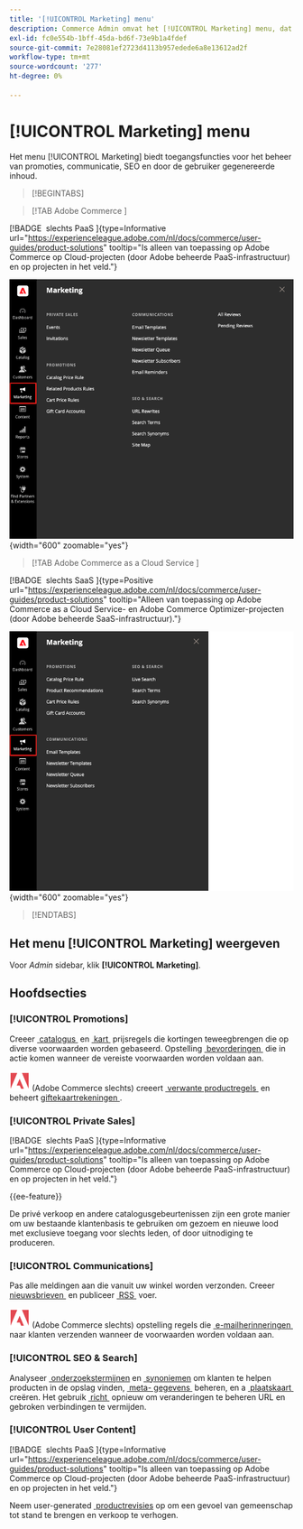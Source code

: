 ```yaml
---
title: '[!UICONTROL Marketing] menu'
description: Commerce Admin omvat het [!UICONTROL Marketing] menu, dat toegangshulpmiddelen verstrekt om bevorderingen, mededelingen, SEO, en gebruiker-geproduceerde inhoud te beheren.
exl-id: fc0e554b-1bff-45da-bd6f-73e9b1a4fdef
source-git-commit: 7e28081ef2723d4113b957edede6a8e13612ad2f
workflow-type: tm+mt
source-wordcount: '277'
ht-degree: 0%

---
```


# [!UICONTROL Marketing] menu

Het menu [!UICONTROL Marketing] biedt toegangsfuncties voor het beheer van promoties, communicatie, SEO en door de gebruiker gegenereerde inhoud.

>[!BEGINTABS]

>[!TAB  Adobe Commerce ]

[!BADGE &#x200B; slechts PaaS &#x200B;]{type=Informative url="https://experienceleague.adobe.com/nl/docs/commerce/user-guides/product-solutions" tooltip="Is alleen van toepassing op Adobe Commerce op Cloud-projecten (door Adobe beheerde PaaS-infrastructuur) en op projecten in het veld."}

![&#x200B; Commerce Admin - het Op de markt brengen menu &#x200B;](./assets/admin-menu-marketing-ee.png){width="600" zoomable="yes"}

>[!TAB  Adobe Commerce as a Cloud Service ]

[!BADGE &#x200B; slechts SaaS &#x200B;]{type=Positive url="https://experienceleague.adobe.com/nl/docs/commerce/user-guides/product-solutions" tooltip="Alleen van toepassing op Adobe Commerce as a Cloud Service- en Adobe Commerce Optimizer-projecten (door Adobe beheerde SaaS-infrastructuur)."}

![&#x200B; Commerce Admin - het Op de markt brengen menu &#x200B;](./assets/admin-menu-marketing-ee-accs.png){width="600" zoomable="yes"}

>[!ENDTABS]

## Het menu [!UICONTROL Marketing] weergeven

Voor _Admin_ sidebar, klik **[!UICONTROL Marketing]**.

## Hoofdsecties

### [!UICONTROL Promotions]

Creeer [&#x200B; catalogus &#x200B;](price-rules-catalog.md) en [&#x200B; kart &#x200B;](price-rules-cart.md) prijsregels die kortingen teweegbrengen die op diverse voorwaarden worden gebaseerd. Opstelling [&#x200B; bevorderingen &#x200B;](introduction.md#promotions) die in actie komen wanneer de vereiste voorwaarden worden voldaan aan.

![&#x200B; Adobe Commerce &#x200B;](../assets/adobe-logo.svg) (Adobe Commerce slechts) creeert [&#x200B; verwante productregels &#x200B;](product-related-rules.md) en beheert [&#x200B; giftekaartrekeningen &#x200B;](../stores-purchase/product-gift-card-accounts.md).

### [!UICONTROL Private Sales]

[!BADGE &#x200B; slechts PaaS &#x200B;]{type=Informative url="https://experienceleague.adobe.com/nl/docs/commerce/user-guides/product-solutions" tooltip="Is alleen van toepassing op Adobe Commerce op Cloud-projecten (door Adobe beheerde PaaS-infrastructuur) en op projecten in het veld."}

{{ee-feature}}

De privé verkoop en andere catalogusgebeurtenissen zijn een grote manier om uw bestaande klantenbasis te gebruiken om gezoem en nieuwe lood met exclusieve toegang voor slechts leden, of door uitnodiging te produceren.

### [!UICONTROL Communications]

Pas alle meldingen aan die vanuit uw winkel worden verzonden. Creeer [&#x200B; nieuwsbrieven &#x200B;](newsletters.md) en publiceer [&#x200B; RSS &#x200B;](social-rss.md#rss-feeds) voer.

![&#x200B; Adobe Commerce &#x200B;](../assets/adobe-logo.svg) (Adobe Commerce slechts) opstelling regels die [&#x200B; e-mailherinneringen &#x200B;](email-reminder-rules.md) naar klanten verzenden wanneer de voorwaarden worden voldaan aan.

### [!UICONTROL SEO & Search]

Analyseer [&#x200B; onderzoekstermijnen &#x200B;](../catalog/search-terms.md) en [&#x200B; synoniemen &#x200B;](../catalog/search-terms.md#search-synonyms) om klanten te helpen producten in de opslag vinden, [&#x200B; meta- gegevens &#x200B;](meta-data.md) beheren, en a [&#x200B; plaatskaart &#x200B;](sitemap-xml.md) creëren. Het gebruik [&#x200B; richt &#x200B;](url-rewrite.md) opnieuw om veranderingen te beheren URL en gebroken verbindingen te vermijden.

### [!UICONTROL User Content]

[!BADGE &#x200B; slechts PaaS &#x200B;]{type=Informative url="https://experienceleague.adobe.com/nl/docs/commerce/user-guides/product-solutions" tooltip="Is alleen van toepassing op Adobe Commerce op Cloud-projecten (door Adobe beheerde PaaS-infrastructuur) en op projecten in het veld."}

Neem user-generated [&#x200B; productrevisies &#x200B;](product-reviews.md) op om een gevoel van gemeenschap tot stand te brengen en verkoop te verhogen.

